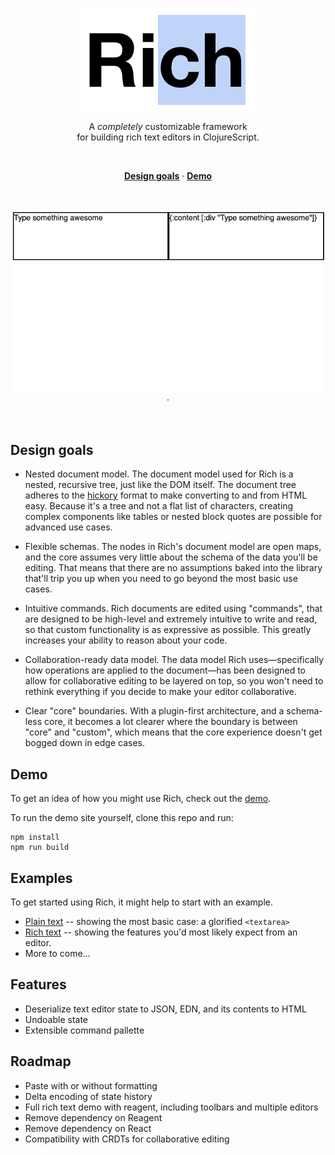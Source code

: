 <p align="center">
  <a href="#"><img src="./docs/images/banner.png" /></a>
</p>

<p align="center">
  A <em>completely</em> customizable framework <br/>
  for building rich text editors in ClojureScript.
</p>
<br/>

<p align="center">
  <a href="#design"><strong>Design goals</strong></a> ·
  <a href="https://beautiful-haupia-5c51c7.netlify.app/"><strong>Demo</strong></a>
</p>
<br/>

<p align="center">
  <a href="#"><img src="./docs/images/awesome-demo.gif" /></a> ·
</p>
<br/>
</p>

## Design goals

- Nested document model. The document model used for Rich is a nested, recursive tree, just like the DOM itself. The document tree adheres to the [hickory](https://github.com/davidsantiago/hickory) format to make converting to and from HTML easy. Because it's a tree and not a flat list of characters, creating complex components like tables or nested block quotes are possible for advanced use cases.

- Flexible schemas. The nodes in Rich's document model are open maps, and the core assumes very little about the schema of the data you'll be editing. That means that there are no assumptions baked into the library that'll trip you up when you need to go beyond the most basic use cases.

- Intuitive commands. Rich documents are edited using "commands", that are designed to be high-level and extremely intuitive to write and read, so that custom functionality is as expressive as possible. This greatly increases your ability to reason about your code.

- Collaboration-ready data model. The data model Rich uses—specifically how operations are applied to the document—has been designed to allow for collaborative editing to be layered on top, so you won't need to rethink everything if you decide to make your editor collaborative.

- Clear "core" boundaries. With a plugin-first architecture, and a schema-less core, it becomes a lot clearer where the boundary is between "core" and "custom", which means that the core experience doesn't get bogged down in edge cases.

## Demo

To get an idea of how you might use Rich, check out the [demo](https://beautiful-haupia-5c51c7.netlify.app/).

To run the demo site yourself, clone this repo and run:

```
npm install
npm run build
```

## Examples

To get started using Rich, it might help to start with an example.

- [Plain text](https://github.com/calherries/rich/blob/master/examples/editors/plain_text.cljs) -- showing the most basic case: a glorified `<textarea>`
- [Rich text](https://github.com/calherries/rich/blob/master/examples/editors/rich_text.cljs) -- showing the features you'd most likely expect from an editor.
- More to come...

## Features

- Deserialize text editor state to JSON, EDN, and its contents to HTML
- Undoable state
- Extensible command pallette

## Roadmap

- Paste with or without formatting
- Delta encoding of state history
- Full rich text demo with reagent, including toolbars and multiple editors
- Remove dependency on Reagent
- Remove dependency on React
- Compatibility with CRDTs for collaborative editing
